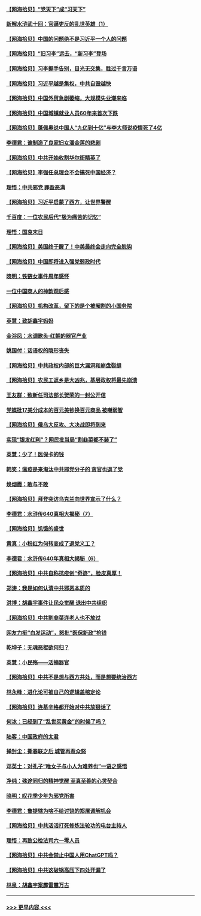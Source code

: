 #### [【网海拾贝】“党天下”成“习天下”](../pages/nsc993/n13952349.md?t=03190043) 
#### [新解水浒武十回：官逼吏反的乱世英雄（1）](../pages/nsc993/n13951483.md?t=03190043) 
#### [【网海拾贝】中国的问题绝不是习近平一个人的问题](../pages/nsc993/n13951475.md?t=03190043) 
#### [【网海拾贝】“旧习李”远去，“新习李”登场](../pages/nsc993/n13950813.md?t=03190043) 
#### [【网海拾贝】习李握手告别，目光无交集，胜过千言万语](../pages/nsc993/n13949873.md?t=03190043) 
#### [【网海拾贝】习近平越是集权，中共自毁越快](../pages/nsc993/n13949348.md?t=03190043) 
#### [【网海拾贝】中国外贸急剧萎缩，大规模失业潮来临](../pages/nsc993/n13947937.md?t=03190043) 
#### [【网海拾贝】中国城镇就业人员60年来首次下跌](../pages/nsc993/n13947338.md?t=03190043) 
#### [【网海拾贝】蓬佩奥说中国人“九亿到十亿”与李大师说疫情死了4亿](../pages/nsc993/n13946389.md?t=03190043) 
#### [李德君：谁制造了良家妇女潘金莲的悲剧](../pages/nsc993/n13945431.md?t=03190043) 
#### [【网海拾贝】中共开始收割华尔街精英了](../pages/nsc993/n13945410.md?t=03190043) 
#### [【网海拾贝】李强任总理会不会搞死中国经济？](../pages/nsc993/n13944761.md?t=03190043) 
#### [理悟：中共邪党 罪盈恶满](../pages/nsc993/n13944541.md?t=03190043) 
#### [【网海拾贝】习近平启蒙了西方，让世界警醒](../pages/nsc993/n13944390.md?t=03190043) 
#### [千百度：一位农民后代“极为痛苦的记忆”](../pages/nsc993/n13943156.md?t=03190043) 
#### [理悟：国哀末日](../pages/nsc993/n13942484.md?t=03190043) 
#### [【网海拾贝】美国终于醒了！中美最终会走向完全脱钩](../pages/nsc993/n13942246.md?t=03190043) 
#### [【网海拾贝】中国即将进入强党弱政时代](../pages/nsc993/n13940669.md?t=03190043) 
#### [晓明：铁链女事件周年感怀](../pages/nsc993/n13940319.md?t=03190043) 
#### [一位中国商人的神韵观后感](../pages/nsc993/n13939585.md?t=03190043) 
#### [【网海拾贝】机构改革，留下的是个被阉割的小国务院](../pages/nsc993/n13939947.md?t=03190043) 
#### [英慧：致胡鑫宇妈妈](../pages/nsc993/n13939332.md?t=03190043) 
#### [金浴凤：水调歌头·红朝的器官产业](../pages/nsc993/n13939150.md?t=03190043) 
#### [姚国付：话语权的隐形丧失](../pages/nsc993/n13939077.md?t=03190043) 
#### [【网海拾贝】中共政权内部的巨大漏洞和崩盘裂缝](../pages/nsc993/n13939066.md?t=03190043) 
#### [【网海拾贝】农民工返乡是大凶兆，基层政权将最先崩溃](../pages/nsc993/n13938719.md?t=03190043) 
#### [王友群：致新任司法部长贺荣的一封公开信](../pages/nsc993/n13938195.md?t=03190043) 
#### [党媒批17美分成本的百元美钞换百元商品 被嘲弱智](../pages/nsc993/n13937780.md?t=03190043) 
#### [【网海拾贝】俄乌大反攻、大决战即将到来](../pages/nsc993/n13937169.md?t=03190043) 
#### [实现“银发红利”？网民批当局“割韭菜都不装了”](../pages/nsc993/n13935937.md?t=03190043) 
#### [英慧：少了！医保卡的钱](../pages/nsc993/n13935476.md?t=03190043) 
#### [韩笑：瘟疫是来淘汰中共邪党分子的 贪官也退了党](../pages/nsc993/n13935459.md?t=03190043) 
#### [焕烟霞：敢与不敢](../pages/nsc993/n13935368.md?t=03190043) 
#### [【网海拾贝】拜登突访乌克兰向世界宣示了什么？](../pages/nsc993/n13935345.md?t=03190043) 
#### [李德君：水浒传640真相大揭秘（7）](../pages/nsc993/n13935185.md?t=03190043) 
#### [【网海拾贝】饥饿的盛世](../pages/nsc993/n13934650.md?t=03190043) 
#### [黄真：小粉红为何转变成了退党义工？](../pages/nsc993/n13933749.md?t=03190043) 
#### [李德君：水浒传640年真相大揭秘（6）](../pages/nsc993/n13933774.md?t=03190043) 
#### [【网海拾贝】中共自称抗疫创“奇迹”，脸皮真厚！](../pages/nsc993/n13933756.md?t=03190043) 
#### [郑涛：我是如何认清中共邪恶本质的](../pages/nsc993/n13933632.md?t=03190043) 
#### [洪博：胡鑫宇事件让民众觉醒 退出中共组织](../pages/nsc993/n13933571.md?t=03190043) 
#### [【网海拾贝】中共割韭菜连老人也不放过](../pages/nsc993/n13933148.md?t=03190043) 
#### [网友力挺“白发运动”，怒批“医保新政”抢钱](../pages/nsc993/n13932475.md?t=03190043) 
#### [乾坤子：无魂恶棍欲何归？](../pages/nsc993/n13931878.md?t=03190043) 
#### [英慧：小民殇——活摘器官](../pages/nsc993/n13931859.md?t=03190043) 
#### [【网海拾贝】中共不是想与西方共处，而是想要统治西方](../pages/nsc993/n13931736.md?t=03190043) 
#### [林永峰：进化论可被自己的逻辑盖棺定论](../pages/nsc993/n13930862.md?t=03190043) 
#### [【网海拾贝】连基辛格都开始对中共放狠话了](../pages/nsc993/n13930756.md?t=03190043) 
#### [何冰：已经到了“乱世买黄金”的时候了吗？](../pages/nsc993/n13930205.md?t=03190043) 
#### [陆客：中国政府的太君](../pages/nsc993/n13930190.md?t=03190043) 
#### [掸封尘：撕春联之后 城管再惹众怒](../pages/nsc993/n13930154.md?t=03190043) 
#### [邓英士：对孔子“唯女子与小人为难养也”一语之感悟](../pages/nsc993/n13929997.md?t=03190043) 
#### [净纯：殊途同归的精神觉醒 至真至善的心灵契合](../pages/nsc993/n13930109.md?t=03190043) 
#### [晓明：叹花季少年为邪党所害](../pages/nsc993/n13929781.md?t=03190043) 
#### [李德君：鲁提辖为啥不给讨饶的郑屠调解机会](../pages/nsc993/n13929491.md?t=03190043) 
#### [【网海拾贝】中共活活打死修炼法轮功的电台主持人](../pages/nsc993/n13929464.md?t=03190043) 
#### [理悟：再致公检法司六一零人员](../pages/nsc993/n13928341.md?t=03190043) 
#### [【网海拾贝】中共会禁止中国人用ChatGPT吗？](../pages/nsc993/n13927568.md?t=03190043) 
#### [【网海拾贝】中共这破锅高压下四处开漏了](../pages/nsc993/n13926953.md?t=03190043) 
#### [林泉：胡鑫宇案霹雷震万古](../pages/nsc993/n13926283.md?t=03190043) 

----
#### [ >>> 更早内容 <<< ](../indexes/nsc993-earlier.md)
